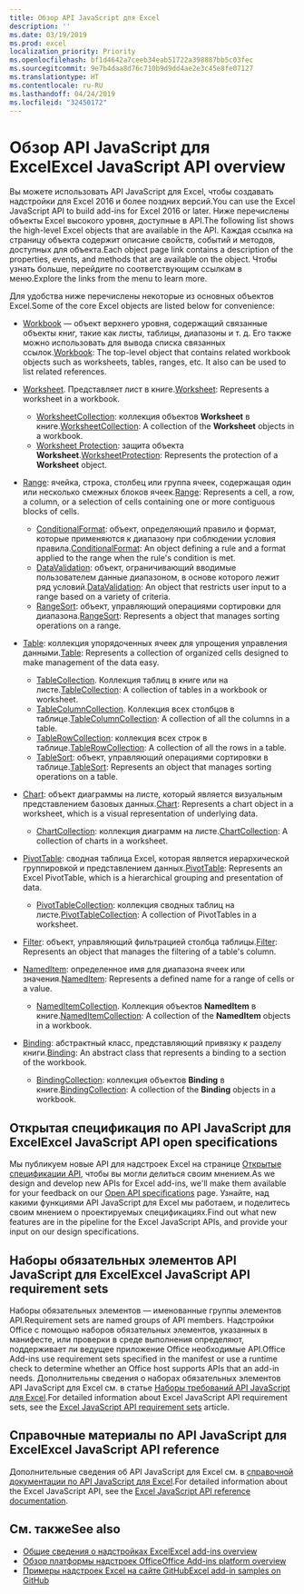 ```yaml
---
title: Обзор API JavaScript для Excel
description: ''
ms.date: 03/19/2019
ms.prod: excel
localization_priority: Priority
ms.openlocfilehash: bf1d4642a7ceeb34eab51722a398887bb5c03fec
ms.sourcegitcommit: 9e7b4daa8d76c710b9d9dd4ae2e3c45e8fe07127
ms.translationtype: HT
ms.contentlocale: ru-RU
ms.lasthandoff: 04/24/2019
ms.locfileid: "32450172"
---
```

# <a name="excel-javascript-api-overview"></a><span data-ttu-id="c2e7b-102">Обзор API JavaScript для Excel</span><span class="sxs-lookup"><span data-stu-id="c2e7b-102">Excel JavaScript API overview</span></span>

<span data-ttu-id="c2e7b-103">Вы можете использовать API JavaScript для Excel, чтобы создавать надстройки для Excel 2016 и более поздних версий.</span><span class="sxs-lookup"><span data-stu-id="c2e7b-103">You can use the Excel JavaScript API to build add-ins for Excel 2016 or later.</span></span> <span data-ttu-id="c2e7b-104">Ниже перечислены объекты Excel высокого уровня, доступные в API.</span><span class="sxs-lookup"><span data-stu-id="c2e7b-104">The following list shows the high-level Excel objects that are available in the API.</span></span> <span data-ttu-id="c2e7b-105">Каждая ссылка на страницу объекта содержит описание свойств, событий и методов, доступных для объекта.</span><span class="sxs-lookup"><span data-stu-id="c2e7b-105">Each object page link contains a description of the properties, events, and methods that are available on the object.</span></span> <span data-ttu-id="c2e7b-106">Чтобы узнать больше, перейдите по соответствующим ссылкам в меню.</span><span class="sxs-lookup"><span data-stu-id="c2e7b-106">Explore the links from the menu to learn more.</span></span>

<span data-ttu-id="c2e7b-107">Для удобства ниже перечислены некоторые из основных объектов Excel.</span><span class="sxs-lookup"><span data-stu-id="c2e7b-107">Some of the core Excel objects are listed below for convenience:</span></span> 

- <span data-ttu-id="c2e7b-108">[Workbook](/javascript/api/excel/excel.workbook) — объект верхнего уровня, содержащий связанные объекты книг, такие как листы, таблицы, диапазоны и т. д. Его также можно использовать для вывода списка связанных ссылок.</span><span class="sxs-lookup"><span data-stu-id="c2e7b-108">[Workbook](/javascript/api/excel/excel.workbook): The top-level object that contains related workbook objects such as worksheets, tables, ranges, etc. It also can be used to list related references.</span></span>

- <span data-ttu-id="c2e7b-109">[Worksheet](/javascript/api/excel/excel.worksheet). Представляет лист в книге.</span><span class="sxs-lookup"><span data-stu-id="c2e7b-109">[Worksheet](/javascript/api/excel/excel.worksheet): Represents a worksheet in a workbook.</span></span> 
    - <span data-ttu-id="c2e7b-110">[WorksheetCollection](/javascript/api/excel/excel.worksheetcollection): коллекция объектов **Worksheet** в книге.</span><span class="sxs-lookup"><span data-stu-id="c2e7b-110">[WorksheetCollection](/javascript/api/excel/excel.worksheetcollection): A collection of the **Worksheet** objects in a workbook.</span></span>
    - <span data-ttu-id="c2e7b-111">[Worksheet Protection](/javascript/api/excel/excel.worksheetprotection): защита объекта **Worksheet**.</span><span class="sxs-lookup"><span data-stu-id="c2e7b-111">[WorksheetProtection](/javascript/api/excel/excel.worksheetprotection): Represents the protection of a **Worksheet** object.</span></span>

- <span data-ttu-id="c2e7b-112">[Range](/javascript/api/excel/excel.range): ячейка, строка, столбец или группа ячеек, содержащая один или несколько смежных блоков ячеек.</span><span class="sxs-lookup"><span data-stu-id="c2e7b-112">[Range](/javascript/api/excel/excel.range): Represents a cell, a row, a column, or a selection of cells containing one or more contiguous blocks of cells.</span></span>
    - <span data-ttu-id="c2e7b-113">[ConditionalFormat](/javascript/api/excel/excel.conditionalformat): объект, определяющий правило и формат, которые применяются к диапазону при соблюдении условия правила.</span><span class="sxs-lookup"><span data-stu-id="c2e7b-113">[ConditionalFormat](/javascript/api/excel/excel.conditionalformat): An object defining a rule and a format applied to the range when the rule's condition is met.</span></span>
    - <span data-ttu-id="c2e7b-114">[DataValidation](/javascript/api/excel/excel.datavalidation): объект, ограничивающий вводимые пользователем данные диапазоном, в основе которого лежит ряд условий.</span><span class="sxs-lookup"><span data-stu-id="c2e7b-114">[DataValidation](/javascript/api/excel/excel.datavalidation): An object that restricts user input to a range based on a variety of criteria.</span></span>
    - <span data-ttu-id="c2e7b-115">[RangeSort](/javascript/api/excel/excel.rangesort): объект, управляющий операциями сортировки для диапазона.</span><span class="sxs-lookup"><span data-stu-id="c2e7b-115">[RangeSort](/javascript/api/excel/excel.rangesort): Represents a object that manages sorting operations on a range.</span></span>

- <span data-ttu-id="c2e7b-116">[Table](/javascript/api/excel/excel.table): коллекция упорядоченных ячеек для упрощения управления данными.</span><span class="sxs-lookup"><span data-stu-id="c2e7b-116">[Table](/javascript/api/excel/excel.table): Represents a collection of organized cells designed to make management of the data easy.</span></span>
    - <span data-ttu-id="c2e7b-117">[TableCollection](/javascript/api/excel/excel.tablecollection). Коллекция таблиц в книге или на листе.</span><span class="sxs-lookup"><span data-stu-id="c2e7b-117">[TableCollection](/javascript/api/excel/excel.tablecollection): A collection of tables in a workbook or worksheet.</span></span>
    - <span data-ttu-id="c2e7b-118">[TableColumnCollection](/javascript/api/excel/excel.tablecolumncollection). Коллекция всех столбцов в таблице.</span><span class="sxs-lookup"><span data-stu-id="c2e7b-118">[TableColumnCollection](/javascript/api/excel/excel.tablecolumncollection): A collection of all the columns in a table.</span></span>
    - <span data-ttu-id="c2e7b-119">[TableRowCollection](/javascript/api/excel/excel.tablerowcollection): коллекция всех строк в таблице.</span><span class="sxs-lookup"><span data-stu-id="c2e7b-119">[TableRowCollection](/javascript/api/excel/excel.tablerowcollection): A collection of all the rows in a table.</span></span>
    - <span data-ttu-id="c2e7b-120">[TableSort](/javascript/api/excel/excel.tablesort): объект, управляющий операциями сортировки в таблице.</span><span class="sxs-lookup"><span data-stu-id="c2e7b-120">[TableSort](/javascript/api/excel/excel.tablesort): Represents an object that manages sorting operations on a table.</span></span>

- <span data-ttu-id="c2e7b-121">[Chart](/javascript/api/excel/excel.chart): объект диаграммы на листе, который является визуальным представлением базовых данных.</span><span class="sxs-lookup"><span data-stu-id="c2e7b-121">[Chart](/javascript/api/excel/excel.chart): Represents a chart object in a worksheet, which is a visual representation of underlying data.</span></span>
    - <span data-ttu-id="c2e7b-122">[ChartCollection](/javascript/api/excel/excel.chartcollection): коллекция диаграмм на листе.</span><span class="sxs-lookup"><span data-stu-id="c2e7b-122">[ChartCollection](/javascript/api/excel/excel.chartcollection): A collection of charts in a worksheet.</span></span>
    
- <span data-ttu-id="c2e7b-123">[PivotTable](/javascript/api/excel/excel.pivottable): сводная таблица Excel, которая является иерархической группировкой и представлением данных.</span><span class="sxs-lookup"><span data-stu-id="c2e7b-123">[PivotTable](/javascript/api/excel/excel.pivottable): Represents an Excel PivotTable, which is a hierarchical grouping and presentation of data.</span></span> 
    - <span data-ttu-id="c2e7b-124">[PivotTableCollection](/javascript/api/excel/excel.pivottablecollection): коллекция сводных таблиц на листе.</span><span class="sxs-lookup"><span data-stu-id="c2e7b-124">[PivotTableCollection](/javascript/api/excel/excel.pivottablecollection): A collection of PivotTables in a worksheet.</span></span>

- <span data-ttu-id="c2e7b-125">[Filter](/javascript/api/excel/excel.filter): объект, управляющий фильтрацией столбца таблицы.</span><span class="sxs-lookup"><span data-stu-id="c2e7b-125">[Filter](/javascript/api/excel/excel.filter): Represents an object that manages the filtering of a table's column.</span></span>

- <span data-ttu-id="c2e7b-126">[NamedItem](/javascript/api/excel/excel.nameditem): определенное имя для диапазона ячеек или значения.</span><span class="sxs-lookup"><span data-stu-id="c2e7b-126">[NamedItem](/javascript/api/excel/excel.nameditem): Represents a defined name for a range of cells or a value.</span></span> 
    - <span data-ttu-id="c2e7b-127">[NamedItemCollection](/javascript/api/excel/excel.nameditemcollection). Коллекция объектов **NamedItem** в книге.</span><span class="sxs-lookup"><span data-stu-id="c2e7b-127">[NamedItemCollection](/javascript/api/excel/excel.nameditemcollection): A collection of the **NamedItem** objects in a workbook.</span></span>

- <span data-ttu-id="c2e7b-128">[Binding](/javascript/api/excel/excel.binding): абстрактный класс, представляющий привязку к разделу книги.</span><span class="sxs-lookup"><span data-stu-id="c2e7b-128">[Binding](/javascript/api/excel/excel.binding): An abstract class that represents a binding to a section of the workbook.</span></span>
    - <span data-ttu-id="c2e7b-129">[BindingCollection](/javascript/api/excel/excel.bindingcollection): коллекция объектов **Binding** в книге.</span><span class="sxs-lookup"><span data-stu-id="c2e7b-129">[BindingCollection](/javascript/api/excel/excel.bindingcollection): A collection of the **Binding** objects in a workbook.</span></span>

## <a name="excel-javascript-api-open-specifications"></a><span data-ttu-id="c2e7b-130">Открытая спецификация по API JavaScript для Excel</span><span class="sxs-lookup"><span data-stu-id="c2e7b-130">Excel JavaScript API open specifications</span></span>

<span data-ttu-id="c2e7b-131">Мы публикуем новые API для надстроек Excel на странице [Открытые спецификации API](../openspec.md), чтобы вы могли делиться своим мнением.</span><span class="sxs-lookup"><span data-stu-id="c2e7b-131">As we design and develop new APIs for Excel add-ins, we'll make them available for your feedback on our [Open API specifications](../openspec.md) page.</span></span> <span data-ttu-id="c2e7b-132">Узнайте, над какими функциями API JavaScript для Excel мы работаем, и поделитесь своим мнением о проектируемых спецификациях.</span><span class="sxs-lookup"><span data-stu-id="c2e7b-132">Find out what new features are in the pipeline for the Excel JavaScript APIs, and provide your input on our design specifications.</span></span>

## <a name="excel-javascript-api-requirement-sets"></a><span data-ttu-id="c2e7b-133">Наборы обязательных элементов API JavaScript для Excel</span><span class="sxs-lookup"><span data-stu-id="c2e7b-133">Excel JavaScript API requirement sets</span></span>

<span data-ttu-id="c2e7b-134">Наборы обязательных элементов — именованные группы элементов API.</span><span class="sxs-lookup"><span data-stu-id="c2e7b-134">Requirement sets are named groups of API members.</span></span> <span data-ttu-id="c2e7b-135">Надстройки Office с помощью наборов обязательных элементов, указанных в манифесте, или проверки в среде выполнения определяют, поддерживает ли ведущее приложение Office необходимые API.</span><span class="sxs-lookup"><span data-stu-id="c2e7b-135">Office Add-ins use requirement sets specified in the manifest or use a runtime check to determine whether an Office host supports APIs that an add-in needs.</span></span> <span data-ttu-id="c2e7b-136">Дополнительны сведения о наборах обязательных элементов API JavaScript для Excel см. в статье [Наборы требований API JavaScript для Excel](../requirement-sets/excel-api-requirement-sets.md).</span><span class="sxs-lookup"><span data-stu-id="c2e7b-136">For detailed information about Excel JavaScript API requirement sets, see the [Excel JavaScript API requirement sets](../requirement-sets/excel-api-requirement-sets.md) article.</span></span>

## <a name="excel-javascript-api-reference"></a><span data-ttu-id="c2e7b-137">Справочные материалы по API JavaScript для Excel</span><span class="sxs-lookup"><span data-stu-id="c2e7b-137">Excel JavaScript API reference</span></span>

<span data-ttu-id="c2e7b-138">Дополнительные сведения об API JavaScript для Excel см. в [справочной документации по API JavaScript для Excel](/javascript/api/excel).</span><span class="sxs-lookup"><span data-stu-id="c2e7b-138">For detailed information about the Excel JavaScript API, see the [Excel JavaScript API reference documentation](/javascript/api/excel).</span></span>

## <a name="see-also"></a><span data-ttu-id="c2e7b-139">См. также</span><span class="sxs-lookup"><span data-stu-id="c2e7b-139">See also</span></span>

- [<span data-ttu-id="c2e7b-140">Общие сведения о надстройках Excel</span><span class="sxs-lookup"><span data-stu-id="c2e7b-140">Excel add-ins overview</span></span>](/office/dev/add-ins/excel/excel-add-ins-overview)
- [<span data-ttu-id="c2e7b-141">Обзор платформы надстроек Office</span><span class="sxs-lookup"><span data-stu-id="c2e7b-141">Office Add-ins platform overview</span></span>](/office/dev/add-ins/overview/office-add-ins)
- [<span data-ttu-id="c2e7b-142">Примеры надстроек Excel на сайте GitHub</span><span class="sxs-lookup"><span data-stu-id="c2e7b-142">Excel add-in samples on GitHub</span></span>](https://github.com/OfficeDev?utf8=%E2%9C%93&q=Excel)
